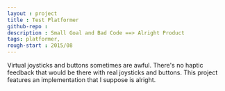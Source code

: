 ```yaml
---
layout : project
title : Test Platformer
github-repo : 
description : Small Goal and Bad Code ==> Alright Product
tags: platformer, 
rough-start : 2015/08
---
```


Virtual joysticks and buttons sometimes are awful. There's no haptic feedback that would be there with
real joysticks and buttons. This project features an implementation that I suppose is alright.

<!-- So there's me, a new game-dev, looking for an excuse to write a game. I was complaining (rightfully)
that console games are hard to port to mobile. -->